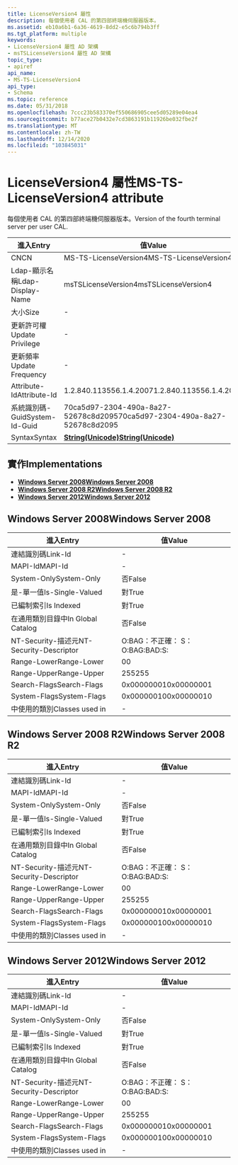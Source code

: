 ```yaml
---
title: LicenseVersion4 屬性
description: 每個使用者 CAL 的第四部終端機伺服器版本。
ms.assetid: eb10a6b1-6a36-4619-8dd2-e5c6b794b3ff
ms.tgt_platform: multiple
keywords:
- LicenseVersion4 屬性 AD 架構
- msTSLicenseVersion4 屬性 AD 架構
topic_type:
- apiref
api_name:
- MS-TS-LicenseVersion4
api_type:
- Schema
ms.topic: reference
ms.date: 05/31/2018
ms.openlocfilehash: 7ccc23b583370ef550686905cee5d05289e04ea4
ms.sourcegitcommit: b77ace27b0432e7cd3863191b11926be032fbe2f
ms.translationtype: MT
ms.contentlocale: zh-TW
ms.lasthandoff: 12/14/2020
ms.locfileid: "103845031"
---
```

# <a name="ms-ts-licenseversion4-attribute"></a><span data-ttu-id="4fcc4-105">LicenseVersion4 屬性</span><span class="sxs-lookup"><span data-stu-id="4fcc4-105">MS-TS-LicenseVersion4 attribute</span></span>

<span data-ttu-id="4fcc4-106">每個使用者 CAL 的第四部終端機伺服器版本。</span><span class="sxs-lookup"><span data-stu-id="4fcc4-106">Version of the fourth terminal server per user CAL.</span></span>



| <span data-ttu-id="4fcc4-107">進入</span><span class="sxs-lookup"><span data-stu-id="4fcc4-107">Entry</span></span> | <span data-ttu-id="4fcc4-108">值</span><span class="sxs-lookup"><span data-stu-id="4fcc4-108">Value</span></span> |
|-------------------|---------------------------------------------|
| <span data-ttu-id="4fcc4-109">CN</span><span class="sxs-lookup"><span data-stu-id="4fcc4-109">CN</span></span>                | <span data-ttu-id="4fcc4-110">MS-TS-LicenseVersion4</span><span class="sxs-lookup"><span data-stu-id="4fcc4-110">MS-TS-LicenseVersion4</span></span>                       |
| <span data-ttu-id="4fcc4-111">Ldap-顯示名稱</span><span class="sxs-lookup"><span data-stu-id="4fcc4-111">Ldap-Display-Name</span></span> | <span data-ttu-id="4fcc4-112">msTSLicenseVersion4</span><span class="sxs-lookup"><span data-stu-id="4fcc4-112">msTSLicenseVersion4</span></span>                         |
| <span data-ttu-id="4fcc4-113">大小</span><span class="sxs-lookup"><span data-stu-id="4fcc4-113">Size</span></span>              | \-                                          |
| <span data-ttu-id="4fcc4-114">更新許可權</span><span class="sxs-lookup"><span data-stu-id="4fcc4-114">Update Privilege</span></span>  | \-                                          |
| <span data-ttu-id="4fcc4-115">更新頻率</span><span class="sxs-lookup"><span data-stu-id="4fcc4-115">Update Frequency</span></span>  | \-                                          |
| <span data-ttu-id="4fcc4-116">Attribute-Id</span><span class="sxs-lookup"><span data-stu-id="4fcc4-116">Attribute-Id</span></span>      | <span data-ttu-id="4fcc4-117">1.2.840.113556.1.4.2007</span><span class="sxs-lookup"><span data-stu-id="4fcc4-117">1.2.840.113556.1.4.2007</span></span>                     |
| <span data-ttu-id="4fcc4-118">系統識別碼-Guid</span><span class="sxs-lookup"><span data-stu-id="4fcc4-118">System-Id-Guid</span></span>    | <span data-ttu-id="4fcc4-119">70ca5d97-2304-490a-8a27-52678c8d2095</span><span class="sxs-lookup"><span data-stu-id="4fcc4-119">70ca5d97-2304-490a-8a27-52678c8d2095</span></span>        |
| <span data-ttu-id="4fcc4-120">Syntax</span><span class="sxs-lookup"><span data-stu-id="4fcc4-120">Syntax</span></span>            | [<span data-ttu-id="4fcc4-121">**String(Unicode)**</span><span class="sxs-lookup"><span data-stu-id="4fcc4-121">**String(Unicode)**</span></span>](s-string-unicode.md) |



## <a name="implementations"></a><span data-ttu-id="4fcc4-122">實作</span><span class="sxs-lookup"><span data-stu-id="4fcc4-122">Implementations</span></span>

-   [<span data-ttu-id="4fcc4-123">**Windows Server 2008**</span><span class="sxs-lookup"><span data-stu-id="4fcc4-123">**Windows Server 2008**</span></span>](#windows-server-2008)
-   [<span data-ttu-id="4fcc4-124">**Windows Server 2008 R2**</span><span class="sxs-lookup"><span data-stu-id="4fcc4-124">**Windows Server 2008 R2**</span></span>](#windows-server-2008-r2)
-   [<span data-ttu-id="4fcc4-125">**Windows Server 2012**</span><span class="sxs-lookup"><span data-stu-id="4fcc4-125">**Windows Server 2012**</span></span>](#windows-server-2012)

## <a name="windows-server-2008"></a><span data-ttu-id="4fcc4-126">Windows Server 2008</span><span class="sxs-lookup"><span data-stu-id="4fcc4-126">Windows Server 2008</span></span>



| <span data-ttu-id="4fcc4-127">進入</span><span class="sxs-lookup"><span data-stu-id="4fcc4-127">Entry</span></span> | <span data-ttu-id="4fcc4-128">值</span><span class="sxs-lookup"><span data-stu-id="4fcc4-128">Value</span></span> |
|------------------------|--------------|
| <span data-ttu-id="4fcc4-129">連結識別碼</span><span class="sxs-lookup"><span data-stu-id="4fcc4-129">Link-Id</span></span>                | \-           |
| <span data-ttu-id="4fcc4-130">MAPI-Id</span><span class="sxs-lookup"><span data-stu-id="4fcc4-130">MAPI-Id</span></span>                | \-           |
| <span data-ttu-id="4fcc4-131">System-Only</span><span class="sxs-lookup"><span data-stu-id="4fcc4-131">System-Only</span></span>            | <span data-ttu-id="4fcc4-132">否</span><span class="sxs-lookup"><span data-stu-id="4fcc4-132">False</span></span>        |
| <span data-ttu-id="4fcc4-133">是-單一值</span><span class="sxs-lookup"><span data-stu-id="4fcc4-133">Is-Single-Valued</span></span>       | <span data-ttu-id="4fcc4-134">對</span><span class="sxs-lookup"><span data-stu-id="4fcc4-134">True</span></span>         |
| <span data-ttu-id="4fcc4-135">已編制索引</span><span class="sxs-lookup"><span data-stu-id="4fcc4-135">Is Indexed</span></span>             | <span data-ttu-id="4fcc4-136">對</span><span class="sxs-lookup"><span data-stu-id="4fcc4-136">True</span></span>         |
| <span data-ttu-id="4fcc4-137">在通用類別目錄中</span><span class="sxs-lookup"><span data-stu-id="4fcc4-137">In Global Catalog</span></span>      | <span data-ttu-id="4fcc4-138">否</span><span class="sxs-lookup"><span data-stu-id="4fcc4-138">False</span></span>        |
| <span data-ttu-id="4fcc4-139">NT-Security-描述元</span><span class="sxs-lookup"><span data-stu-id="4fcc4-139">NT-Security-Descriptor</span></span> | <span data-ttu-id="4fcc4-140">O:BAG：不正確： S：</span><span class="sxs-lookup"><span data-stu-id="4fcc4-140">O:BAG:BAD:S:</span></span> |
| <span data-ttu-id="4fcc4-141">Range-Lower</span><span class="sxs-lookup"><span data-stu-id="4fcc4-141">Range-Lower</span></span>            | <span data-ttu-id="4fcc4-142">0</span><span class="sxs-lookup"><span data-stu-id="4fcc4-142">0</span></span>            |
| <span data-ttu-id="4fcc4-143">Range-Upper</span><span class="sxs-lookup"><span data-stu-id="4fcc4-143">Range-Upper</span></span>            | <span data-ttu-id="4fcc4-144">255</span><span class="sxs-lookup"><span data-stu-id="4fcc4-144">255</span></span>          |
| <span data-ttu-id="4fcc4-145">Search-Flags</span><span class="sxs-lookup"><span data-stu-id="4fcc4-145">Search-Flags</span></span>           | <span data-ttu-id="4fcc4-146">0x00000001</span><span class="sxs-lookup"><span data-stu-id="4fcc4-146">0x00000001</span></span>   |
| <span data-ttu-id="4fcc4-147">System-Flags</span><span class="sxs-lookup"><span data-stu-id="4fcc4-147">System-Flags</span></span>           | <span data-ttu-id="4fcc4-148">0x00000010</span><span class="sxs-lookup"><span data-stu-id="4fcc4-148">0x00000010</span></span>   |
| <span data-ttu-id="4fcc4-149">中使用的類別</span><span class="sxs-lookup"><span data-stu-id="4fcc4-149">Classes used in</span></span>        | \-           |



## <a name="windows-server-2008-r2"></a><span data-ttu-id="4fcc4-150">Windows Server 2008 R2</span><span class="sxs-lookup"><span data-stu-id="4fcc4-150">Windows Server 2008 R2</span></span>



| <span data-ttu-id="4fcc4-151">進入</span><span class="sxs-lookup"><span data-stu-id="4fcc4-151">Entry</span></span> | <span data-ttu-id="4fcc4-152">值</span><span class="sxs-lookup"><span data-stu-id="4fcc4-152">Value</span></span> |
|------------------------|--------------|
| <span data-ttu-id="4fcc4-153">連結識別碼</span><span class="sxs-lookup"><span data-stu-id="4fcc4-153">Link-Id</span></span>                | \-           |
| <span data-ttu-id="4fcc4-154">MAPI-Id</span><span class="sxs-lookup"><span data-stu-id="4fcc4-154">MAPI-Id</span></span>                | \-           |
| <span data-ttu-id="4fcc4-155">System-Only</span><span class="sxs-lookup"><span data-stu-id="4fcc4-155">System-Only</span></span>            | <span data-ttu-id="4fcc4-156">否</span><span class="sxs-lookup"><span data-stu-id="4fcc4-156">False</span></span>        |
| <span data-ttu-id="4fcc4-157">是-單一值</span><span class="sxs-lookup"><span data-stu-id="4fcc4-157">Is-Single-Valued</span></span>       | <span data-ttu-id="4fcc4-158">對</span><span class="sxs-lookup"><span data-stu-id="4fcc4-158">True</span></span>         |
| <span data-ttu-id="4fcc4-159">已編制索引</span><span class="sxs-lookup"><span data-stu-id="4fcc4-159">Is Indexed</span></span>             | <span data-ttu-id="4fcc4-160">對</span><span class="sxs-lookup"><span data-stu-id="4fcc4-160">True</span></span>         |
| <span data-ttu-id="4fcc4-161">在通用類別目錄中</span><span class="sxs-lookup"><span data-stu-id="4fcc4-161">In Global Catalog</span></span>      | <span data-ttu-id="4fcc4-162">否</span><span class="sxs-lookup"><span data-stu-id="4fcc4-162">False</span></span>        |
| <span data-ttu-id="4fcc4-163">NT-Security-描述元</span><span class="sxs-lookup"><span data-stu-id="4fcc4-163">NT-Security-Descriptor</span></span> | <span data-ttu-id="4fcc4-164">O:BAG：不正確： S：</span><span class="sxs-lookup"><span data-stu-id="4fcc4-164">O:BAG:BAD:S:</span></span> |
| <span data-ttu-id="4fcc4-165">Range-Lower</span><span class="sxs-lookup"><span data-stu-id="4fcc4-165">Range-Lower</span></span>            | <span data-ttu-id="4fcc4-166">0</span><span class="sxs-lookup"><span data-stu-id="4fcc4-166">0</span></span>            |
| <span data-ttu-id="4fcc4-167">Range-Upper</span><span class="sxs-lookup"><span data-stu-id="4fcc4-167">Range-Upper</span></span>            | <span data-ttu-id="4fcc4-168">255</span><span class="sxs-lookup"><span data-stu-id="4fcc4-168">255</span></span>          |
| <span data-ttu-id="4fcc4-169">Search-Flags</span><span class="sxs-lookup"><span data-stu-id="4fcc4-169">Search-Flags</span></span>           | <span data-ttu-id="4fcc4-170">0x00000001</span><span class="sxs-lookup"><span data-stu-id="4fcc4-170">0x00000001</span></span>   |
| <span data-ttu-id="4fcc4-171">System-Flags</span><span class="sxs-lookup"><span data-stu-id="4fcc4-171">System-Flags</span></span>           | <span data-ttu-id="4fcc4-172">0x00000010</span><span class="sxs-lookup"><span data-stu-id="4fcc4-172">0x00000010</span></span>   |
| <span data-ttu-id="4fcc4-173">中使用的類別</span><span class="sxs-lookup"><span data-stu-id="4fcc4-173">Classes used in</span></span>        | \-           |



## <a name="windows-server-2012"></a><span data-ttu-id="4fcc4-174">Windows Server 2012</span><span class="sxs-lookup"><span data-stu-id="4fcc4-174">Windows Server 2012</span></span>



| <span data-ttu-id="4fcc4-175">進入</span><span class="sxs-lookup"><span data-stu-id="4fcc4-175">Entry</span></span> | <span data-ttu-id="4fcc4-176">值</span><span class="sxs-lookup"><span data-stu-id="4fcc4-176">Value</span></span> |
|------------------------|--------------|
| <span data-ttu-id="4fcc4-177">連結識別碼</span><span class="sxs-lookup"><span data-stu-id="4fcc4-177">Link-Id</span></span>                | \-           |
| <span data-ttu-id="4fcc4-178">MAPI-Id</span><span class="sxs-lookup"><span data-stu-id="4fcc4-178">MAPI-Id</span></span>                | \-           |
| <span data-ttu-id="4fcc4-179">System-Only</span><span class="sxs-lookup"><span data-stu-id="4fcc4-179">System-Only</span></span>            | <span data-ttu-id="4fcc4-180">否</span><span class="sxs-lookup"><span data-stu-id="4fcc4-180">False</span></span>        |
| <span data-ttu-id="4fcc4-181">是-單一值</span><span class="sxs-lookup"><span data-stu-id="4fcc4-181">Is-Single-Valued</span></span>       | <span data-ttu-id="4fcc4-182">對</span><span class="sxs-lookup"><span data-stu-id="4fcc4-182">True</span></span>         |
| <span data-ttu-id="4fcc4-183">已編制索引</span><span class="sxs-lookup"><span data-stu-id="4fcc4-183">Is Indexed</span></span>             | <span data-ttu-id="4fcc4-184">對</span><span class="sxs-lookup"><span data-stu-id="4fcc4-184">True</span></span>         |
| <span data-ttu-id="4fcc4-185">在通用類別目錄中</span><span class="sxs-lookup"><span data-stu-id="4fcc4-185">In Global Catalog</span></span>      | <span data-ttu-id="4fcc4-186">否</span><span class="sxs-lookup"><span data-stu-id="4fcc4-186">False</span></span>        |
| <span data-ttu-id="4fcc4-187">NT-Security-描述元</span><span class="sxs-lookup"><span data-stu-id="4fcc4-187">NT-Security-Descriptor</span></span> | <span data-ttu-id="4fcc4-188">O:BAG：不正確： S：</span><span class="sxs-lookup"><span data-stu-id="4fcc4-188">O:BAG:BAD:S:</span></span> |
| <span data-ttu-id="4fcc4-189">Range-Lower</span><span class="sxs-lookup"><span data-stu-id="4fcc4-189">Range-Lower</span></span>            | <span data-ttu-id="4fcc4-190">0</span><span class="sxs-lookup"><span data-stu-id="4fcc4-190">0</span></span>            |
| <span data-ttu-id="4fcc4-191">Range-Upper</span><span class="sxs-lookup"><span data-stu-id="4fcc4-191">Range-Upper</span></span>            | <span data-ttu-id="4fcc4-192">255</span><span class="sxs-lookup"><span data-stu-id="4fcc4-192">255</span></span>          |
| <span data-ttu-id="4fcc4-193">Search-Flags</span><span class="sxs-lookup"><span data-stu-id="4fcc4-193">Search-Flags</span></span>           | <span data-ttu-id="4fcc4-194">0x00000001</span><span class="sxs-lookup"><span data-stu-id="4fcc4-194">0x00000001</span></span>   |
| <span data-ttu-id="4fcc4-195">System-Flags</span><span class="sxs-lookup"><span data-stu-id="4fcc4-195">System-Flags</span></span>           | <span data-ttu-id="4fcc4-196">0x00000010</span><span class="sxs-lookup"><span data-stu-id="4fcc4-196">0x00000010</span></span>   |
| <span data-ttu-id="4fcc4-197">中使用的類別</span><span class="sxs-lookup"><span data-stu-id="4fcc4-197">Classes used in</span></span>        | \-           |



 

 




